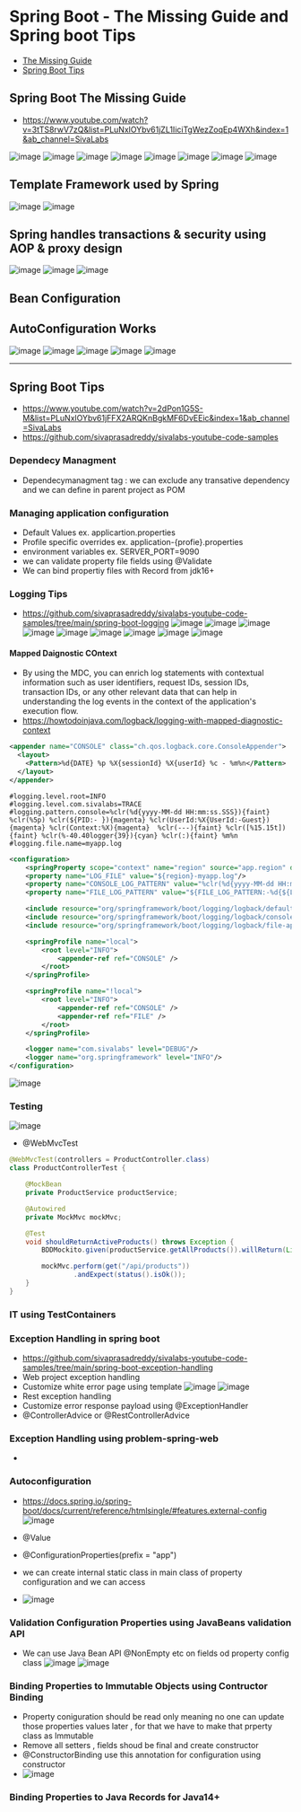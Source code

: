 # Spring Boot - The Missing Guide and Spring boot Tips
- [The Missing Guide](#spring-boot-the-missing-guide)
- [Spring Boot Tips](#spring-boot-tips)


## Spring Boot The Missing Guide
- https://www.youtube.com/watch?v=3tTS8rwV7zQ&list=PLuNxlOYbv61jZL1IiciTgWezZoqEp4WXh&index=1&ab_channel=SivaLabs


![image](https://user-images.githubusercontent.com/69948118/228121911-356eed30-a461-4f21-b60f-d9850adfdd4e.png)
![image](https://user-images.githubusercontent.com/69948118/228122653-54279153-f7dc-449a-b7e1-25675b235c6a.png)
![image](https://user-images.githubusercontent.com/69948118/228123223-85b1ddbc-ee3b-48d0-929d-f8f8a6a60da4.png)
![image](https://user-images.githubusercontent.com/69948118/228123240-26f62d41-9e7e-43c0-aa12-54a2b2acf34c.png)
![image](https://user-images.githubusercontent.com/69948118/228123856-e9d325dd-d274-4e2e-852a-6fcb7e267341.png)
![image](https://user-images.githubusercontent.com/69948118/228123886-adf225ec-d56c-46d3-b741-e4f436309d32.png)
![image](https://user-images.githubusercontent.com/69948118/228124056-e8a3033c-cd20-4b74-8fbd-7455e1ca1137.png)
![image](https://user-images.githubusercontent.com/69948118/228138190-79e84217-814e-48da-a9c9-bacfd2267b28.png)
## Template Framework used by Spring
![image](https://user-images.githubusercontent.com/69948118/228138333-b9bb4bf9-9587-44df-a108-aec53fecd931.png)
![image](https://user-images.githubusercontent.com/69948118/228138838-61e6ca52-dee7-45d2-8e26-bb004366077a.png)
## Spring handles transactions & security using AOP & proxy design
![image](https://user-images.githubusercontent.com/69948118/228139057-ac1c5b0d-643a-4eec-b614-c1a743d4ceb5.png)
![image](https://user-images.githubusercontent.com/69948118/228142731-15a4269e-48a9-4b8d-8d48-3199060a57d5.png)
![image](https://user-images.githubusercontent.com/69948118/228143396-475b7ff3-15ba-4dab-96e4-365781741e7b.png)
## Bean Configuration
## AutoConfiguration Works
![image](https://user-images.githubusercontent.com/69948118/236757652-33bb7784-ac06-4fa5-b645-0380dd0c403f.png)
![image](https://user-images.githubusercontent.com/69948118/236758155-10e4fba9-8db8-4b3c-943a-92570a850cf4.png)
![image](https://user-images.githubusercontent.com/69948118/236759029-524bca04-cd69-46f5-bc65-012be7fac43c.png)
![image](https://user-images.githubusercontent.com/69948118/236759064-de7ec436-e35a-47f3-893f-0ab02b4bc357.png)
![image](https://user-images.githubusercontent.com/69948118/236759323-914567cc-e0db-4889-a76d-5cbd909c7665.png)

---
## Spring Boot Tips
- https://www.youtube.com/watch?v=2dPon1G5S-M&list=PLuNxlOYbv61jFFX2ARQKnBgkMF6DvEEic&index=1&ab_channel=SivaLabs
- https://github.com/sivaprasadreddy/sivalabs-youtube-code-samples
### Dependecy Managment
- Dependecymanagment tag : we can exclude any transative dependency and we can define in parent project as POM 

### Managing application configuration
- Default Values ex. applicartion.properties
- Profile specific overrides ex. application-{profie}.properties
- environment variables ex.  SERVER_PORT=9090
- we can validate property file fields using @Validate
- We can bind propertiy files with Record from jdk16+

### Logging Tips
- https://github.com/sivaprasadreddy/sivalabs-youtube-code-samples/tree/main/spring-boot-logging
![image](https://github.com/jdbirla/JD_Spring_Boot_Master/assets/69948118/4aad686d-3cb2-4f88-ab8d-13ee539ca279)
![image](https://github.com/jdbirla/JD_Spring_Boot_Master/assets/69948118/3d1b331c-1ece-4ba3-9b28-deb2fd669095)
![image](https://github.com/jdbirla/JD_Spring_Boot_Master/assets/69948118/ffd79c35-e082-40a3-a51b-bd663a05f373)
![image](https://github.com/jdbirla/JD_Spring_Boot_Master/assets/69948118/e8244d02-b255-4b02-807e-1d37acbc36ef)
![image](https://github.com/jdbirla/JD_Spring_Boot_Master/assets/69948118/5ce9a1bb-e87c-4915-9ae8-558854f8ec72)
![image](https://github.com/jdbirla/JD_Spring_Boot_Master/assets/69948118/4b6f61b7-aec7-4e11-ac19-4ab2275af3d1)
![image](https://github.com/jdbirla/JD_Spring_Boot_Master/assets/69948118/23b30ab6-e39a-48c0-ba5f-664b31750a29)
![image](https://github.com/jdbirla/JD_Spring_Boot_Master/assets/69948118/17dc8ce1-3d7f-41f3-8dd7-fb78b3c075fe)
![image](https://github.com/jdbirla/JD_Spring_Boot_Master/assets/69948118/22cbef17-33c5-4e71-aaaa-020005188780)
#### Mapped Daignostic COntext
- By using the MDC, you can enrich log statements with contextual information such as user identifiers, request IDs, session IDs, transaction IDs, or any other relevant data that can help in understanding the log events in the context of the application's execution flow.
- https://howtodoinjava.com/logback/logging-with-mapped-diagnostic-context
```xml
<appender name="CONSOLE" class="ch.qos.logback.core.ConsoleAppender"> 
  <layout>
    <Pattern>%d{DATE} %p %X{sessionId} %X{userId} %c - %m%n</Pattern>
  </layout> 
</appender>
 ```
 ```
#logging.level.root=INFO
#logging.level.com.sivalabs=TRACE
#logging.pattern.console=%clr(%d{yyyy-MM-dd HH:mm:ss.SSS}){faint} %clr(%5p) %clr(${PID:- }){magenta} %clr(UserId:%X{UserId:-Guest}){magenta} %clr(Context:%X){magenta}  %clr(---){faint} %clr([%15.15t]){faint} %clr(%-40.40logger{39}){cyan} %clr(:){faint} %m%n
#logging.file.name=myapp.log
 ```
```xml
<configuration>
    <springProperty scope="context" name="region" source="app.region" defaultValue="us-east-1"/>
    <property name="LOG_FILE" value="${region}-myapp.log"/>
    <property name="CONSOLE_LOG_PATTERN" value="%clr(%d{yyyy-MM-dd HH:mm:ss.SSS}){faint} %clr(%5p) %clr(${PID:- }){magenta} %clr(UserId:%X{UserId:-Guest}){magenta} %clr(Context:%X){magenta}  %clr(---){faint} %clr([%15.15t]){faint} %clr(%-40.40logger{39}){cyan} %clr(:){faint} %m%n ${LOG_EXCEPTION_CONVERSION_WORD:-%wEx}"/>
    <property name="FILE_LOG_PATTERN" value="${FILE_LOG_PATTERN:-%d{${LOG_DATEFORMAT_PATTERN:-yyyy-MM-dd HH:mm:ss.SSS}} ${LOG_LEVEL_PATTERN:-%5p} ${PID:- } [UserId:%X{UserId:-Guest}] [Context:%X] --- [%t] %-40.40logger{39} : %m%n${LOG_EXCEPTION_CONVERSION_WORD:-%wEx}}"/>

    <include resource="org/springframework/boot/logging/logback/defaults.xml" />
    <include resource="org/springframework/boot/logging/logback/console-appender.xml" />
    <include resource="org/springframework/boot/logging/logback/file-appender.xml" />

    <springProfile name="local">
        <root level="INFO">
            <appender-ref ref="CONSOLE" />
        </root>
    </springProfile>

    <springProfile name="!local">
        <root level="INFO">
            <appender-ref ref="CONSOLE" />
            <appender-ref ref="FILE" />
        </root>
    </springProfile>

    <logger name="com.sivalabs" level="DEBUG"/>
    <logger name="org.springframework" level="INFO"/>
</configuration>
```
![image](https://github.com/jdbirla/JD_Spring_Boot_Master/assets/69948118/9a254218-58d6-46de-93e6-3b5b71ac6d76)

### Testing
![image](https://github.com/jdbirla/JD_Spring_Boot_Master/assets/69948118/784c1191-45e9-4169-b8ea-fbc7a11ed13f)

- @WebMvcTest
```java
@WebMvcTest(controllers = ProductController.class)
class ProductControllerTest {

    @MockBean
    private ProductService productService;

    @Autowired
    private MockMvc mockMvc;

    @Test
    void shouldReturnActiveProducts() throws Exception {
        BDDMockito.given(productService.getAllProducts()).willReturn(List.of());

        mockMvc.perform(get("/api/products"))
                .andExpect(status().isOk());
    }
}
```

### IT using TestContainers

### Exception Handling in spring boot
- https://github.com/sivaprasadreddy/sivalabs-youtube-code-samples/tree/main/spring-boot-exception-handling
- Web project exception handling
- Customize white error page using template
![image](https://github.com/jdbirla/JD_Spring_Boot_Master/assets/69948118/b3ab8c4c-2ef4-4126-8059-1a189e0d7038)
![image](https://github.com/jdbirla/JD_Spring_Boot_Master/assets/69948118/bc042250-a55b-44ac-b734-1092582b6eb4)
- Rest exception handling
- Customize error response payload using @ExceptionHandler
- @ControllerAdvice or @RestControllerAdvice

### Exception Handling using problem-spring-web
- 

### Autoconfiguration
- https://docs.spring.io/spring-boot/docs/current/reference/htmlsingle/#features.external-config
![image](https://user-images.githubusercontent.com/69948118/228201235-922a73a3-3a38-45c7-9681-9731e9f45fc6.png)

- @Value
- @ConfigurationProperties(prefix = "app")
- we can create internal static class in main class of property configuration and we can access
- ![image](https://user-images.githubusercontent.com/69948118/228847353-40848010-e67d-43d4-a6b8-71f64da4a92a.png)

### Validation Configuration Properties using JavaBeans validation API
- We can use Java Bean API @NonEmpty etc on fields od property config class
![image](https://user-images.githubusercontent.com/69948118/228848020-14567241-0466-4395-a176-5bdc825866a2.png)
![image](https://user-images.githubusercontent.com/69948118/228848128-5a312d6b-57ba-4407-a399-2c3bcb154b4d.png)

### Binding Properties to Immutable Objects using Contructor Binding
- Property coniguration should be read only meaning no one can update those properties values later , for that we have to make that prperty class as Immutable
- Remove all setters , fields shoud be final and create constructor
- @ConstructorBinding use this annotation for configuration using constructor
- ![image](https://user-images.githubusercontent.com/69948118/228849809-3d1982f3-53c7-4bd7-a2d2-9626d187b672.png)

### Binding Properties to Java Records for Java14+
